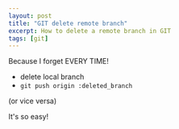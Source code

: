 ```yaml
---
layout: post
title: "GIT delete remote branch"
excerpt: How to delete a remote branch in GIT
tags: [git]
---
```


Because I forget EVERY TIME!

* delete local branch
* `git push origin :deleted_branch`

(or vice versa)

It's so easy!
